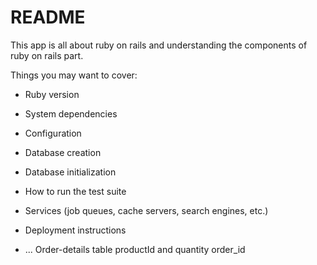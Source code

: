 # README

This app is all about ruby on rails and understanding the components of ruby on rails part.


Things you may want to cover:

* Ruby version

* System dependencies

* Configuration

* Database creation

* Database initialization

* How to run the test suite

* Services (job queues, cache servers, search engines, etc.)

* Deployment instructions

* ...
Order-details table
productId and quantity
order_id
